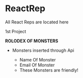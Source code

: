# ReactRep
 All React Reps are located here

1st Project

**ROLODEX OF MONSTERS**
 
 * Monsters inserted through Api
   
   * Name Of Monster
   * Email Of Monster
   * These Monsters are friendly!
